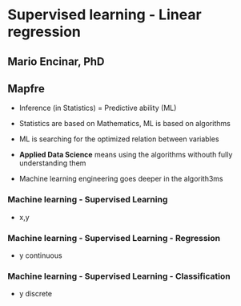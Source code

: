 # Supervised learning - Linear regression
## Mario Encinar, PhD
## Mapfre

* Inference (in Statistics) = Predictive ability (ML)

* Statistics are based on Mathematics, ML is based on algorithms

* ML is searching for the optimized relation between variables

* **Applied Data Science** means using the algorithms withouth fully understanding them

* Machine learning engineering goes deeper in the algorith3ms

### Machine learning - Supervised Learning
* x,y

### Machine learning - Supervised Learning - Regression
* y continuous

### Machine learning - Supervised Learning - Classification
* y discrete

